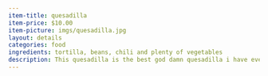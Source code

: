 ```yaml
---
item-title: quesadilla
item-price: $10.00
item-picture: imgs/quesadilla.jpg
layout: details
categories: food
ingredients: tortilla, beans, chili and plenty of vegetables
description: This quesadilla is the best god damn quesadilla i have every eaten in my whole life
---
```

